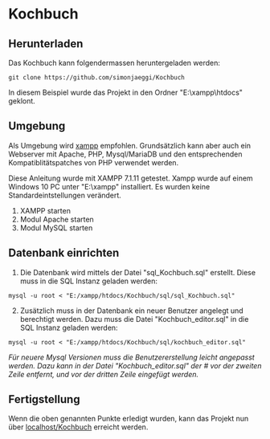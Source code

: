 # Kochbuch
## Herunterladen
Das Kochbuch kann folgendermassen heruntergeladen werden:
```git
git clone https://github.com/simonjaeggi/Kochbuch
```
In diesem Beispiel wurde das Projekt in den Ordner "E:\xampp\htdocs" geklont.

## Umgebung
Als Umgebung wird [xampp](https://www.apachefriends.org/de/index.html) empfohlen.
Grundsätzlich kann aber auch ein Webserver mit Apache, PHP, Mysql/MariaDB und den entsprechenden Kompatiblitätspatches von PHP verwendet werden.

Diese Anleitung wurde mit XAMPP 7.1.11 getestet. 
Xampp wurde auf einem Windows 10 PC unter "E:\xampp" installiert.
Es wurden keine Standardeintstellungen verändert.

1. XAMPP starten
1. Modul Apache starten
1. Modul MySQL starten

## Datenbank einrichten
1. Die Datenbank wird mittels der Datei "sql_Kochbuch.sql" erstellt. Diese muss in die SQL Instanz geladen werden:
```mysql
mysql -u root < "E:/xampp/htdocs/Kochbuch/sql/sql_Kochbuch.sql"
```
2. Zusätzlich muss in der Datenbank ein neuer Benutzer angelegt und berechtigt werden. Dazu muss die Datei "Kochbuch_editor.sql" in die SQL Instanz geladen werden:
```mysql
mysql -u root < "E:/xampp/htdocs/Kochbuch/sql/kochbuch_editor.sql"
```
_Für neuere Mysql Versionen muss die Benutzererstellung leicht angepasst werden. Dazu kann in der Datei "Kochbuch_editor.sql" der # vor der zweiten Zeile entfernt, und vor der dritten Zeile eingefügt werden._

## Fertigstellung
Wenn die oben genannten Punkte erledigt wurden, kann das Projekt nun über [localhost/Kochbuch]([http://localhost/Kochbuch]) erreicht werden.
